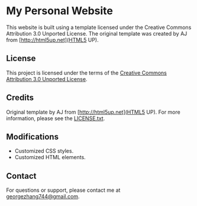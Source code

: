 # My Personal Website

This website is built using a template licensed under the Creative Commons Attribution 3.0 Unported License. The original template was created by AJ from [http://html5up.net](HTML5 UP).

## License

This project is licensed under the terms of the [Creative Commons Attribution 3.0 Unported License](LICENSE.txt).

## Credits

Original template by AJ from [http://html5up.net](HTML5 UP). For more information, please see the [LICENSE.txt](LICENSE.txt).

## Modifications

- Customized CSS styles.
- Customized HTML elements.

## Contact

For questions or support, please contact me at georgezhang744@gmail.com.
